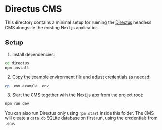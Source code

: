 # Directus CMS

This directory contains a minimal setup for running the [Directus](https://directus.io) headless CMS alongside the existing Next.js application.

## Setup

1. Install dependencies:

```bash
cd directus
npm install
```

2. Copy the example environment file and adjust credentials as needed:

```bash
cp .env.example .env
```

3. Start the CMS together with the Next.js app from the project root:

```bash
npm run dev
```

You can also run Directus only using `npm start` inside this folder. The CMS will create a `data.db` SQLite database on first run, using the credentials from `.env`.
